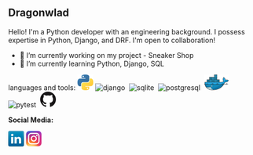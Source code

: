 
## Dragonwlad

Hello! I'm a Python developer with an engineering background. I possess expertise in Python, Django, and DRF. I'm open to collaboration!


- 🔭 I’m currently working on my project - Sneaker Shop
- 🌱 I’m currently learning Python, Django, SQL


languages and tools:
<a href="https://www.python.org/" title="Python"><img src="icons/python.png" /></a>
<img src="https://cdn.jsdelivr.net/gh/devicons/devicon/icons/django/django-plain-wordmark.svg" title="django" alt="django" width="50"/>&nbsp;
<img src="https://cdn.jsdelivr.net/gh/devicons/devicon/icons/sqlite/sqlite-original-wordmark.svg" title="sqlite" alt="sqlite" width="50"/>&nbsp;
<img src="https://cdn.jsdelivr.net/gh/devicons/devicon/icons/postgresql/postgresql-original-wordmark.svg" title="postgresql" alt="postgresql" width="50"/>&nbsp;
<a href="https://www.docker.com/" title="Docker"><img src="icons/docker.png" /></a>
<img src="https://cdn.jsdelivr.net/gh/devicons/devicon/icons/pytest/pytest-original-wordmark.svg" title="pytest" alt="pytest" width="50"/>&nbsp;
<a href="https://github.com/" title="GitHub"><img src="icons/github.png" /></a>


**Social Media:**

<a href="www.linkedin.com/in/vladislav-morelia" ><img src="icons/linkedin.png" /></a>
[![Instagram](icons/instagram.png)](https://www.instagram.com/dragonwlad/)
